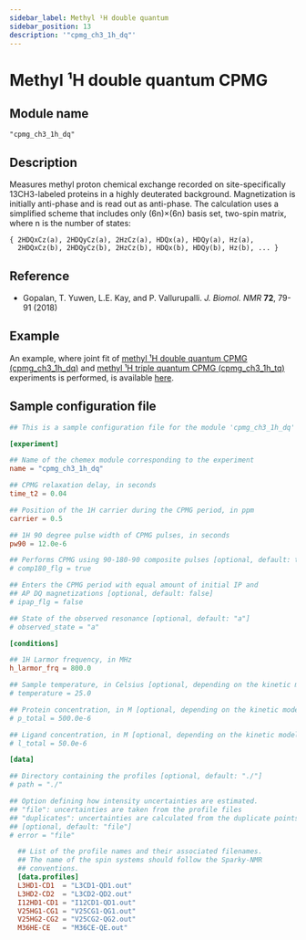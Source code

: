 ```yaml
---
sidebar_label: Methyl ¹H double quantum
sidebar_position: 13
description: '"cpmg_ch3_1h_dq"'
---
```


# Methyl ¹H double quantum CPMG

## Module name

`"cpmg_ch3_1h_dq"`

## Description

Measures methyl proton chemical exchange recorded on site-specifically
13CH3-labeled proteins in a highly deuterated background. Magnetization is
initially anti-phase and is read out as anti-phase. The calculation uses a
simplified scheme that includes only (6n)×(6n) basis set, two-spin matrix, where
n is the number of states:

    { 2HDQxCz(a), 2HDQyCz(a), 2HzCz(a), HDQx(a), HDQy(a), Hz(a),
      2HDQxCz(b), 2HDQyCz(b), 2HzCz(b), HDQx(b), HDQy(b), Hz(b), ... }

## Reference

- Gopalan, T. Yuwen, L.E. Kay, and P. Vallurupalli. _J. Biomol. NMR_ **72**,
  79-91 (2018)

## Example

An example, where joint fit of
[methyl ¹H double quantum CPMG (cpmg_ch3_1h_dq)](cpmg_ch3_1h_dq.md) and
[methyl ¹H triple quantum CPMG (cpmg_ch3_1h_tq)](cpmg_ch3_1h_tq.md) experiments
is performed, is available
[here](https://github.com/gbouvignies/chemex/tree/master/examples/Combinations/CPMG_CH3_1H_DQ_TQ/).

## Sample configuration file

```toml title="experiment.toml"
## This is a sample configuration file for the module 'cpmg_ch3_1h_dq'

[experiment]

## Name of the chemex module corresponding to the experiment
name = "cpmg_ch3_1h_dq"

## CPMG relaxation delay, in seconds
time_t2 = 0.04

## Position of the 1H carrier during the CPMG period, in ppm
carrier = 0.5

## 1H 90 degree pulse width of CPMG pulses, in seconds
pw90 = 12.0e-6

## Performs CPMG using 90-180-90 composite pulses [optional, default: true]
# comp180_flg = true

## Enters the CPMG period with equal amount of initial IP and
## AP DQ magnetizations [optional, default: false]
# ipap_flg = false

## State of the observed resonance [optional, default: "a"]
# observed_state = "a"

[conditions]

## 1H Larmor frequency, in MHz
h_larmor_frq = 800.0

## Sample temperature, in Celsius [optional, depending on the kinetic model]
# temperature = 25.0

## Protein concentration, in M [optional, depending on the kinetic model]
# p_total = 500.0e-6

## Ligand concentration, in M [optional, depending on the kinetic model]
# l_total = 50.0e-6

[data]

## Directory containing the profiles [optional, default: "./"]
# path = "./"

## Option defining how intensity uncertainties are estimated.
## "file": uncertainties are taken from the profile files
## "duplicates": uncertainties are calculated from the duplicate points
## [optional, default: "file"]
# error = "file"

  ## List of the profile names and their associated filenames.
  ## The name of the spin systems should follow the Sparky-NMR
  ## conventions.
  [data.profiles]
  L3HD1-CD1  = "L3CD1-QD1.out"
  L3HD2-CD2  = "L3CD2-QD2.out"
  I12HD1-CD1 = "I12CD1-QD1.out"
  V25HG1-CG1 = "V25CG1-QG1.out"
  V25HG2-CG2 = "V25CG2-QG2.out"
  M36HE-CE   = "M36CE-QE.out"
```
